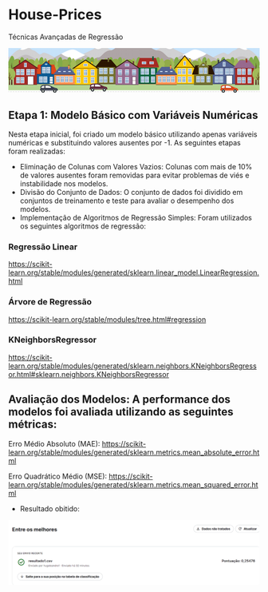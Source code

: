 # House-Prices
Técnicas Avançadas de Regressão

<img src="https://github.com/HugoLeandro/House-Prices/blob/main/Imagens/kaggle_5407_media_housesbanner.png" width=800/>


## Etapa 1: Modelo Básico com Variáveis Numéricas
Nesta etapa inicial, foi criado um modelo básico utilizando apenas variáveis numéricas e substituindo valores ausentes por -1. As seguintes etapas foram realizadas:

- Eliminação de Colunas com Valores Vazios: Colunas com mais de 10% de valores ausentes foram removidas para evitar problemas de viés e instabilidade nos modelos.
- Divisão do Conjunto de Dados: O conjunto de dados foi dividido em conjuntos de treinamento e teste para avaliar o desempenho dos modelos.
- Implementação de Algoritmos de Regressão Simples: Foram utilizados os seguintes algoritmos de regressão:
### Regressão Linear
https://scikit-learn.org/stable/modules/generated/sklearn.linear_model.LinearRegression.html
### Árvore de Regressão
https://scikit-learn.org/stable/modules/tree.html#regression
### KNeighborsRegressor
https://scikit-learn.org/stable/modules/generated/sklearn.neighbors.KNeighborsRegressor.html#sklearn.neighbors.KNeighborsRegressor

## Avaliação dos Modelos: A performance dos modelos foi avaliada utilizando as seguintes métricas:
Erro Médio Absoluto (MAE):
https://scikit-learn.org/stable/modules/generated/sklearn.metrics.mean_absolute_error.html

Erro Quadrático Médio (MSE):
https://scikit-learn.org/stable/modules/generated/sklearn.metrics.mean_squared_error.html

- Resultado obitido:
<img src="https://github.com/HugoLeandro/House-Prices/blob/main/Imagens/resultado-kaggle1.png"/>
